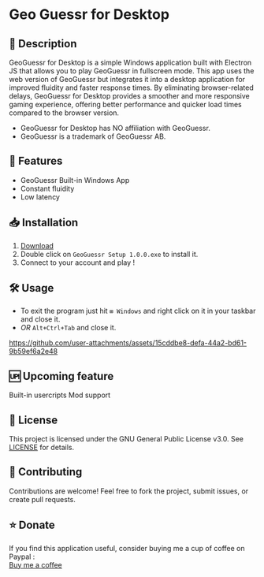 # Geo Guessr for Desktop 

## 📝 Description
GeoGuessr for Desktop is a simple Windows application built with Electron JS that allows you to play GeoGuessr in fullscreen mode. This app uses the web version of GeoGuessr but integrates it into a desktop application for improved fluidity and faster response times. By eliminating browser-related delays, GeoGuessr for Desktop provides a smoother and more responsive gaming experience, offering better performance and quicker load times compared to the browser version.
- GeoGuessr for Desktop has NO affiliation with GeoGuessr.  
- GeoGuessr is a trademark of GeoGuessr AB.

## 🚀 Features
- GeoGuessr Built-in Windows App
- Constant fluidity
- Low latency

## 📥 Installation
1. [Download](https://github.com/p4ul-t/geoguessr-for-desktop/releases)
2. Double click on `GeoGuessr Setup 1.0.0.exe` to install it.
3. Connect to your account and play !

## 🛠 Usage
- To exit the program just hit `⊞ Windows` and right click on it in your taskbar and close it. 
- *OR* `Alt+Ctrl+Tab` and close it.






https://github.com/user-attachments/assets/15cddbe8-defa-44a2-bd61-9b59ef6a2e48




## 🆙 Upcoming feature
Built-in usercripts Mod support 

## 📄 License
This project is licensed under the GNU General Public License v3.0. See [LICENSE](https://github.com/p4ul-t/geoguessr-for-desktop/blob/main/LICENSE) for details.

## 🤝 Contributing
Contributions are welcome! Feel free to fork the project, submit issues, or create pull requests.

## ⭐ Donate
If you find this application useful, consider buying me a cup of coffee on Paypal :  
[Buy me a coffee](https://www.paypal.com/paypalme/poluxyoutube?country.x=FR&locale.x=fr_FR)
